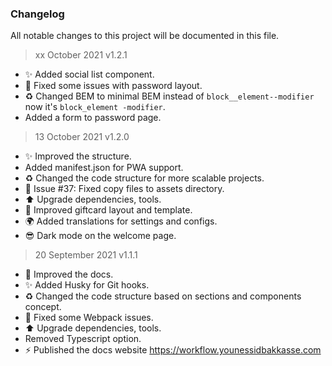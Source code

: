 ### Changelog

All notable changes to this project will be documented in this file.
> xx October 2021 v1.2.1

- ✨ Added social list component.
- 🐛 Fixed some issues with password layout.
- ♻️ Changed BEM to minimal BEM instead of ```block__element--modifier``` now it's ```block_element -modifier```.
- Added a form to password page.


> 13 October 2021 v1.2.0

- ✨ Improved the structure.
- Added manifest.json for PWA support.  
- ♻️ Changed the code structure for more scalable projects.
- 🐛 Issue #37: Fixed copy files to assets directory.
- ⬆️ Upgrade dependencies, tools.
- 🌈 Improved giftcard layout and template.
- 🌍 Added translations for settings and configs.
- 😎 Dark mode on the welcome page.

> 20 September 2021 v1.1.1

- 📝 Improved the docs.
- ✨ Added Husky for Git hooks.  
- ♻️ Changed the code structure based on sections and components concept.
- 🐛 Fixed some Webpack issues.
- ⬆️ Upgrade dependencies, tools.
- Removed Typescript option.
-  ⚡️ Published the docs website https://workflow.younessidbakkasse.com

